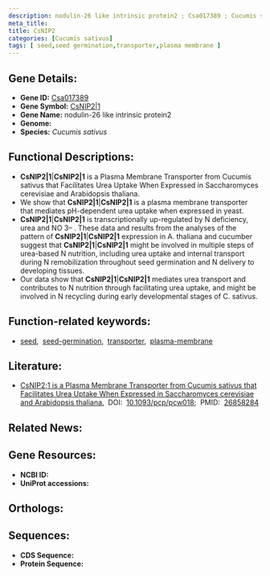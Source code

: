 ```yaml
---
description: nodulin-26 like intrinsic protein2 ; Csa017389 ; Cucumis sativus
meta_title:
title: CsNIP2
categories: [Cucumis sativus]
tags: [ seed,seed germination,transporter,plasma membrane ]
---
```


## Gene Details:
- **Gene ID:** [Csa017389]()
- **Gene Symbol:** <u>CsNIP2|1</u>
- **Gene Name:** nodulin-26 like intrinsic protein2
- **Genome:** []()
- **Species:** *Cucumis sativus*

## Functional Descriptions:
   - **CsNIP2|1**|**CsNIP2|1** is a Plasma Membrane Transporter from Cucumis sativus that Facilitates Urea Uptake When Expressed in Saccharomyces cerevisiae and Arabidopsis thaliana.
   - We show that **CsNIP2|1**|**CsNIP2|1** is a plasma membrane transporter that mediates pH-dependent urea uptake when expressed in yeast.
   - **CsNIP2|1**|**CsNIP2|1** is transcriptionally up-regulated by N deficiency, urea and NO 3– . These data and results from the analyses of the pattern of **CsNIP2|1**|**CsNIP2|1** expression in A. thaliana and cucumber suggest that **CsNIP2|1**|**CsNIP2|1** might be involved in multiple steps of urea-based N nutrition, including urea uptake and internal transport during N remobilization throughout seed germination and N delivery to developing tissues.
   - Our data show that **CsNIP2|1**|**CsNIP2|1** mediates urea transport and contributes to N nutrition through facilitating urea uptake, and might be involved in N recycling during early developmental stages of C. sativus.

## Function-related keywords:
   - [seed](/tags/seed/),&nbsp;&nbsp;[seed-germination](/tags/seed-germination/),&nbsp;&nbsp;[transporter](/tags/transporter/),&nbsp;&nbsp;[plasma-membrane](/tags/plasma-membrane/)

## Literature:
   - [CsNIP2;1 is a Plasma Membrane Transporter from Cucumis sativus that Facilitates Urea Uptake When Expressed in Saccharomyces cerevisiae and Arabidopsis thaliana.](https://doi.org/10.1093/pcp/pcw018)&nbsp;&nbsp;DOI:&nbsp;&nbsp;[10.1093/pcp/pcw018](https://doi.org/10.1093/pcp/pcw018);&nbsp;&nbsp;PMID:&nbsp;&nbsp;[26858284](https://pubmed.ncbi.nlm.nih.gov/26858284/)

## Related News:

## Gene Resources:
- **NCBI ID:**  [](https://www.ncbi.nlm.nih.gov/gene/?term=)
- **UniProt accessions:**  [](https://www.uniprot.org/uniprotkb//entry)

## Orthologs:

## Sequences:
- **CDS Sequence:**
- **Protein Sequence:**
